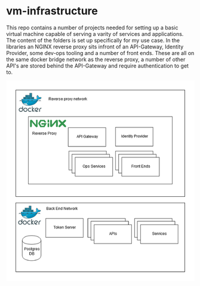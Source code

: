 # vm-infrastructure

This repo contains a number of projects needed for setting up a basic virtual machine capable of serving a varity of services and applications. The content of the folders is set up specifically for my use case. In the libraries an NGINX reverse proxy sits infront of an API-Gateway, Identity Provider, some dev-ops tooling and a number of front ends. These are all on the same docker bridge network as the reverse proxy, a number of other API's are stored behind the API-Gateway and require authentication to get to.

![Infrastructure Diagram](./docs/infrastructure-diagram.png "Infrastructure Diagram")
